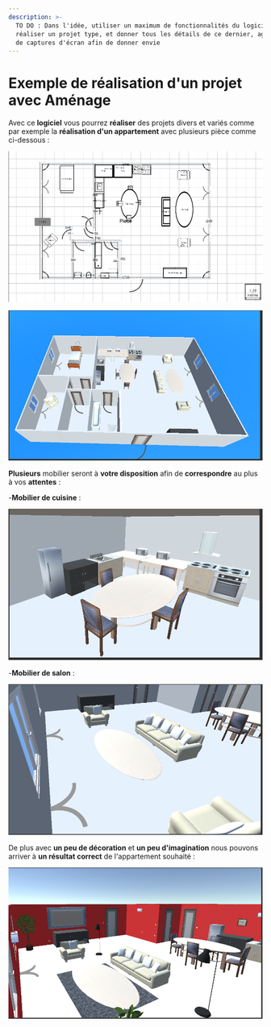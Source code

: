 ```yaml
---
description: >-
  TO DO : Dans l'idée, utiliser un maximum de fonctionnalités du logiciel pour
  réaliser un projet type, et donner tous les détails de ce dernier, agrémenté
  de captures d'écran afin de donner envie
---
```


# Exemple de réalisation d'un projet avec Aménage

Avec ce **logiciel** vous pourrez **réaliser** des projets divers et variés comme par exemple la **réalisation d'un appartement** avec plusieurs pièce comme ci-dessous :



![Vue 2D du projet](.gitbook/assets/image%20%2825%29.png)

![Vue 3D du projet](.gitbook/assets/image%20%2833%29.png)

**Plusieurs** mobilier seront à **votre disposition** afin de **correspondre** au plus à vos **attentes** : 

-**Mobilier de cuisine** :

![Capture d&apos;&#xE9;cran de la cuisine](.gitbook/assets/image%20%2829%29.png)

-**Mobilier de salon** :

![Capture d&apos;&#xE9;cran du salon](.gitbook/assets/image%20%287%29.png)

De plus avec **un peu de décoration** et **un peu d'imagination** nous pouvons arriver à **un résultat correct** de l'appartement souhaité : 

![Logement avec de la d&#xE9;coration](.gitbook/assets/image%20%2824%29.png)




